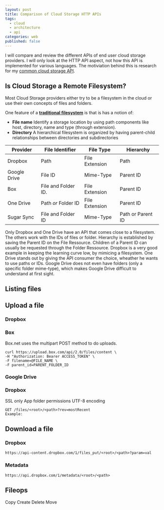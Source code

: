 ```yaml
---
layout: post
title: Comparison of Cloud Storage HTTP APIs
tags: 
  - cloud
  - architecture
  - api
categories: web
published: false
---
```


I will compare and review the different APIs of end user cloud storage providers. I will only look at the HTTP API aspect, not how this API is implemented for various languages.
The motiviation behind this is research for my [common cloud storage API](http://lukasmartinelli.ch/idea/2014/07/03/future-of-cuckoodrive.html).

## Is Cloud Storage a Remote Filesystem?
Most Cloud Storage providers either try to be a filesystem in the cloud or
use their own concepts of files and folders.

One feature of a [**traditional filesystem**](http://en.wikipedia.org/wiki/File_system#Aspects_of_file_systems) is that is has a notion of:

- **File name** Identify a storage location by using path components like host, directory, name and type (through extension).
- **Directory** A hierarchical filesystem is organized by having parent-child relationships between directories and subdirectories

| Provider     | File Identifier     | File Type      | Hierarchy         |
|--------------|---------------------|----------------|-------------------|
| Dropbox      | Path                | File Extension | Path              |
| Google Drive | File ID             | Mime-Type      | Parent ID         |
| Box          | File and Folder ID. | File Extension | Parent ID         |
| One Drive    | Path *or* Folder ID | File Extension | Parent ID         |
| Sugar Sync   | File and Folder ID  | Mime-Type      | Path or Parent ID |

Only Dropbox and One Drive have an API that comes close to a filesystem. The others work with the IDs of files or folder. Hierarchy is established by saving the Parent ID on the File Ressource. Children of a Parent ID can usually be requested through the Folder Ressource.
Dropbox is a very good example in keeping the learning curve low, by mimicing a filesystem. One Drive stands out by giving the API consumer the choice, wheather he wants to use paths or IDs.
Google Drive does not even have folders (only a specific folder mime-type), which makes Google Drive difficult to understand at first sight.

## Listing files


## Upload a file

### Dropbox



### Box
Box.net uses the multipart POST method to do uploads.

```
curl https://upload.box.com/api/2.0/files/content \
-H "Authorization: Bearer ACCESS_TOKEN" \
-F filename=@FILE_NAME \
-F parent_id=PARENT_FOLDER_ID
```

### Google Drive



### Dropbox


SSL only
App folder permissions
UTF-8 encoding

```
GET /files/<root>/<path>?rev=mostRecent
Example:

```

## Download a file

### Dropbox
```
https://api-content.dropbox.com/1/files_put/<root>/<path>?param=val

```

### Metadata
```
https://api.dropbox.com/1/metadata/<root>/<path>
```

## Fileops
Copy
Create
Delete
Move